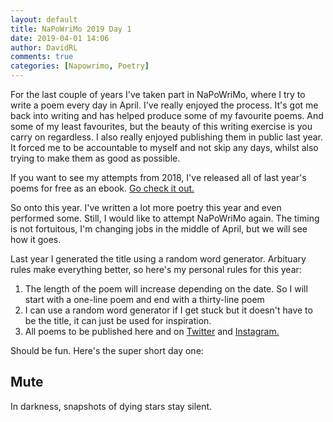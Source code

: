```yaml
---  
layout: default  
title: NaPoWriMo 2019 Day 1  
date: 2019-04-01 14:06  
author: DavidRL  
comments: true  
categories: [Napowrimo, Poetry]  
---  
```

<!-- wp:paragraph -->  
<p>For the last couple of years I've taken part in NaPoWriMo, where I try to write a poem every day in April. I've really enjoyed the process. It's got me back into writing and has helped produce some of my favourite poems. And some of my least favourites, but the beauty of this writing exercise is you carry on regardless. I also really enjoyed publishing them in public last year. It forced me to be accountable to myself and not skip any days, whilst also trying to make them as good as possible.</p>  
<!-- /wp:paragraph -->  

<!-- wp:paragraph -->  
<p>If you want to see my attempts from 2018, I've released all of last year's poems for free as an ebook. <a href="https://davidralphlewis.co.uk/product/lost-in-april-fog/">Go check it out.</a></p>  
<!-- /wp:paragraph -->  

<!-- wp:paragraph -->  
<p>So onto this year. I've written a lot more poetry this year and even performed some. Still, I would like to attempt NaPoWriMo again. The timing is not fortuitous, I'm changing jobs in the middle of April, but we will see how it goes.</p>  
<!-- /wp:paragraph -->  

<!-- wp:paragraph -->  
<p>Last year I generated the title using a random word generator. <g class="gr_ gr_48 gr-alert gr_spell gr_inline_cards gr_run_anim ContextualSpelling ins-del multiReplace" id="48" data-gr-id="48">Arbituary</g> rules make everything better, so <g class="gr_ gr_101 gr-alert gr_gramm gr_inline_cards gr_run_anim Grammar multiReplace" id="101" data-gr-id="101">here's</g> my personal rules for this year:</p>  
<!-- /wp:paragraph -->  

<!-- wp:list {"ordered":true} -->  
<ol><li>The length of the poem will increase depending on the date. So I will start with a one-line poem and end with a thirty-line poem</li><li>I can use a random word generator if I get stuck but it doesn't have to be the title, it can just be used for inspiration.</li><li>All poems to be published here and on <a href="http://www.twitter.com/davidralphlewis">Twitter</a> and <a href="http://www.instagram.com/davidralphlewis">Instagram.</a></li></ol>  
<!-- /wp:list -->  

<!-- wp:paragraph -->  
<p> Should be fun. Here's the super short day one:</p>  
<!-- /wp:paragraph -->  

<!-- wp:heading -->  
<h2>Mute</h2>  
<!-- /wp:heading -->  

<!-- wp:paragraph -->  
<p>In darkness, snapshots of dying stars stay silent. <br /></p>  
<!-- /wp:paragraph -->  
